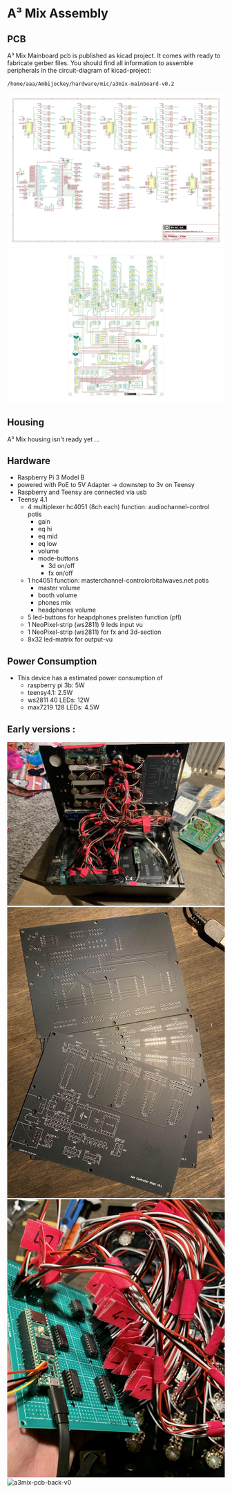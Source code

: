 # A³ Mix Assembly
## PCB
A³ Mix Mainboard pcb is published as kicad project. It comes with ready to fabricate gerber files. You should find all information to assemble peripherals in the circuit-diagram of kicad-project:
```
/home/aaa/Ambijockey/hardware/mic/a3mix-mainboard-v0.2
```
![a3mix-schematic](v01/a3mix-schematic.jpg)
![a3mix-pcb-design](v01/a3mix-pcb-design.jpg)

## Housing
A³ Mix housing isn't ready yet ...

## Hardware
- Raspberry Pi 3 Model B
- powered with PoE to 5V Adapter -> downstep to 3v on Teensy
- Raspberry and Teensy are connected via usb
- Teensy 4.1
	- 4 multiplexer hc4051 (8ch each)
        function: audiochannel-control
        potis
        - gain 
        - eq hi
        - eq mid
        - eq low
        - volume
      - mode-buttons
        - 3d on/off
        - fx on/off
    - 1 hc4051
        function: masterchannel-controlorbitalwaves.net
        potis
        - master volume
        - booth volume
        - phones mix
        - headphones volume
    - 5 led-buttons for heapdphones prelisten function (pfl)
    - 1 NeoPixel-strip (ws2811) 9 leds input vu
	- 1 NeoPixel-strip (ws2811) for fx and 3d-section
    - 8x32 led-matrix for output-vu

## Power Consumption
- This device has a  estimated power consumption of
	- raspberry pi 3b: 5W
	- teensy4.1: 2.5W
	- ws2811 40 LEDs: 12W
	- max7219 128 LEDs: 4.5W


## Early versions :
![a3mix-prototype-v01](v00/a3mix-prototype-v01.jpg)
![a3mix-pcb-v01](v00/a3mix-pcb-v01.jpg)
![a3mix-pcb-front-v0](v00/a3mix-pcb-front-v0.jpg)
![a3mix-pcb-back-v0](v00/a3mix-pcb-back-v0.jpg)
